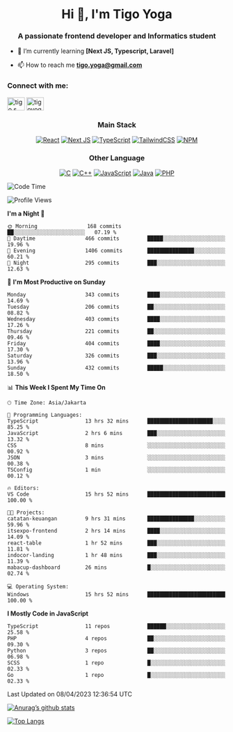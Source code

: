 
<h1 align="center">Hi 👋, I'm Tigo Yoga</h1>
<h3 align="center">A passionate frontend developer and Informatics student</h3>

- 🌱 I’m currently learning **[Next JS, Typescript, Laravel]**

- 📫 How to reach me **tigo.yoga@gmail.com**

<h3 align="left">Connect with me:</h3>
<p align="left">
<a href="https://linkedin.com/in/tigo s yoga" target="blank"><img align="center" src="https://raw.githubusercontent.com/rahuldkjain/github-profile-readme-generator/master/src/images/icons/Social/linked-in-alt.svg" alt="tigo s yoga" height="30" width="40" /></a>
<a href="https://instagram.com/tigoyoga" target="blank"><img align="center" src="https://raw.githubusercontent.com/rahuldkjain/github-profile-readme-generator/master/src/images/icons/Social/instagram.svg" alt="tigoyoga" height="30" width="40" /></a>
</p>



<h3 align="center">Main Stack</h3>
<div align="center">
  
  <a href="">![React](https://img.shields.io/badge/react-%2320232a.svg?style=for-the-badge&logo=react&logoColor=%2361DAFB)</a>
  <a href="">![Next JS](https://img.shields.io/badge/Next-black?style=for-the-badge&logo=next.js&logoColor=white)</a>
   <a href="">![TypeScript](https://img.shields.io/badge/typescript-%23007ACC.svg?style=for-the-badge&logo=typescript&logoColor=white)</a>
  <a href="">![TailwindCSS](https://img.shields.io/badge/tailwindcss-%2338B2AC.svg?style=for-the-badge&logo=tailwind-css&logoColor=white)</a>
  <a href="">![NPM](https://img.shields.io/badge/NPM-%23000000.svg?style=for-the-badge&logo=npm&logoColor=white)</a>
</div>
<h3 align="center">Other Language</h3>
<div align="center">
  
  <a href="">![C](https://img.shields.io/badge/c-%2300599C.svg?style=for-the-badge&logo=c&logoColor=white)</a>
  <a href="">![C++](https://img.shields.io/badge/c++-%2300599C.svg?style=for-the-badge&logo=c%2B%2B&logoColor=white)</a>
  <a href="">![JavaScript](https://img.shields.io/badge/javascript-%23323330.svg?style=for-the-badge&logo=javascript&logoColor=%23F7DF1E)</a>
  <a href="">![Java](https://img.shields.io/badge/java-%23ED8B00.svg?style=for-the-badge&logo=java&logoColor=white)</a>
  <a href="">![PHP](https://img.shields.io/badge/php-%23777BB4.svg?style=for-the-badge&logo=php&logoColor=white)</a>
</div>

<!--START_SECTION:waka-->
![Code Time](http://img.shields.io/badge/Code%20Time-301%20hrs%2045%20mins-blue)

![Profile Views](http://img.shields.io/badge/Profile%20Views-2-blue)

**I'm a Night 🦉** 

```text
🌞 Morning                168 commits         ██░░░░░░░░░░░░░░░░░░░░░░░   07.19 % 
🌆 Daytime                466 commits         █████░░░░░░░░░░░░░░░░░░░░   19.96 % 
🌃 Evening                1406 commits        ███████████████░░░░░░░░░░   60.21 % 
🌙 Night                  295 commits         ███░░░░░░░░░░░░░░░░░░░░░░   12.63 % 
```
📅 **I'm Most Productive on Sunday** 

```text
Monday                   343 commits         ████░░░░░░░░░░░░░░░░░░░░░   14.69 % 
Tuesday                  206 commits         ██░░░░░░░░░░░░░░░░░░░░░░░   08.82 % 
Wednesday                403 commits         ████░░░░░░░░░░░░░░░░░░░░░   17.26 % 
Thursday                 221 commits         ██░░░░░░░░░░░░░░░░░░░░░░░   09.46 % 
Friday                   404 commits         ████░░░░░░░░░░░░░░░░░░░░░   17.30 % 
Saturday                 326 commits         ███░░░░░░░░░░░░░░░░░░░░░░   13.96 % 
Sunday                   432 commits         █████░░░░░░░░░░░░░░░░░░░░   18.50 % 
```


📊 **This Week I Spent My Time On** 

```text
🕑︎ Time Zone: Asia/Jakarta

💬 Programming Languages: 
TypeScript               13 hrs 32 mins      █████████████████████░░░░   85.25 % 
JavaScript               2 hrs 6 mins        ███░░░░░░░░░░░░░░░░░░░░░░   13.32 % 
CSS                      8 mins              ░░░░░░░░░░░░░░░░░░░░░░░░░   00.92 % 
JSON                     3 mins              ░░░░░░░░░░░░░░░░░░░░░░░░░   00.38 % 
TSConfig                 1 min               ░░░░░░░░░░░░░░░░░░░░░░░░░   00.12 % 

🔥 Editors: 
VS Code                  15 hrs 52 mins      █████████████████████████   100.00 % 

🐱‍💻 Projects: 
catatan-keuangan         9 hrs 31 mins       ███████████████░░░░░░░░░░   59.96 % 
itsexpo-frontend         2 hrs 14 mins       ████░░░░░░░░░░░░░░░░░░░░░   14.09 % 
react-table              1 hr 52 mins        ███░░░░░░░░░░░░░░░░░░░░░░   11.81 % 
indocor-landing          1 hr 48 mins        ███░░░░░░░░░░░░░░░░░░░░░░   11.39 % 
mabacup-dashboard        26 mins             █░░░░░░░░░░░░░░░░░░░░░░░░   02.74 % 

💻 Operating System: 
Windows                  15 hrs 52 mins      █████████████████████████   100.00 % 
```

**I Mostly Code in JavaScript** 

```text
TypeScript               11 repos            ██████░░░░░░░░░░░░░░░░░░░   25.58 % 
PHP                      4 repos             ██░░░░░░░░░░░░░░░░░░░░░░░   09.30 % 
Python                   3 repos             ██░░░░░░░░░░░░░░░░░░░░░░░   06.98 % 
SCSS                     1 repo              █░░░░░░░░░░░░░░░░░░░░░░░░   02.33 % 
Go                       1 repo              █░░░░░░░░░░░░░░░░░░░░░░░░   02.33 % 
```




 Last Updated on 08/04/2023 12:36:54 UTC
<!--END_SECTION:waka-->

[![Anurag’s github stats](https://github-readme-stats.vercel.app/api?username=tigoyoga)](https://github.com/tigoyoga)

[![Top Langs](https://github-readme-stats.vercel.app/api/top-langs/?username=tigoyoga&layout=compact)](https://github.com/tigoyoga)
